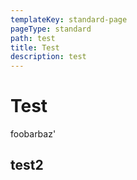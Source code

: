 ```yaml
---
templateKey: standard-page
pageType: standard
path: test
title: Test
description: test
---
```

# Test

foobarbaz'

## test2

